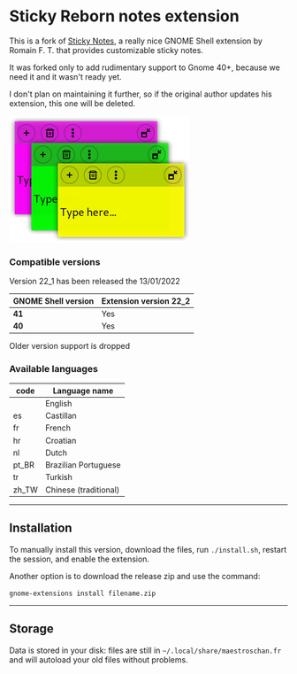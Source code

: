 # Sticky Reborn notes extension

This is a fork of [Sticky Notes](https://github.com/maoschanz/notes-extension-gnome), a really nice GNOME Shell extension by Romain F. T. that provides customizable sticky notes.

It was forked only to add rudimentary support to Gnome 40+, because we need it and it wasn't ready yet.

I don't plan on maintaining it further, so if the original author updates his extension, this one will be deleted.

![](./notes@nosklo.info/screenshots/about_picture.png)

### Compatible versions

Version 22_1 has been released the 13/01/2022

| GNOME Shell version | Extension version 22_2
|---------------------|-----------------------|
| **41**              | Yes                   |
| **40**              | Yes                   |

Older version support is dropped

### Available languages


| code  | Language name |
|-------|---------------|
|       | English       |
| es    | Castillan     |
| fr    | French        |
| hr    | Croatian      |
| nl    | Dutch         |
| pt_BR | Brazilian Portuguese |
| tr    | Turkish       |
| zh_TW | Chinese (traditional) |

----

## Installation

To manually install this version, download the files, run `./install.sh`, restart
the session, and enable the extension.

Another option is to download the release zip and use the command:

    gnome-extensions install filename.zip

----

## Storage

Data is stored in your disk: files are still in `~/.local/share/maestroschan.fr` and will autoload 
your old files without problems.

